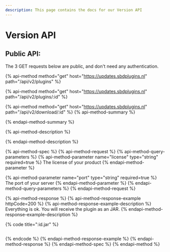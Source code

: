 ```yaml
---
description: This page contains the docs for our Version API
---
```


# Version API

## Public API:

The 3 GET requests below are public, and don't need any authentication.

{% api-method method="get" host="https://updates.sbdplugins.nl" path="/api/v2/plugins" %}

{% api-method method="get" host="https://updates.sbdplugins.nl" path="/api/v2/plugins/:id" %}

{% api-method method="get" host="https://updates.sbdplugins.nl" path="/api/v2/download/:id" %}
{% api-method-summary %}

{% endapi-method-summary %}

{% api-method-description %}

{% endapi-method-description %}

{% api-method-spec %}
{% api-method-request %}
{% api-method-query-parameters %}
{% api-method-parameter name="license" type="string" required=true %}
The license of your product
{% endapi-method-parameter %}

{% api-method-parameter name="port" type="string" required=true %}
The port of your server
{% endapi-method-parameter %}
{% endapi-method-query-parameters %}
{% endapi-method-request %}

{% api-method-response %}
{% api-method-response-example httpCode=200 %}
{% api-method-response-example-description %}
Everything is ok. You will receive the plugin as an JAR.
{% endapi-method-response-example-description %}

{% code title=":id.jar" %}
```text

```
{% endcode %}
{% endapi-method-response-example %}
{% endapi-method-response %}
{% endapi-method-spec %}
{% endapi-method %}

